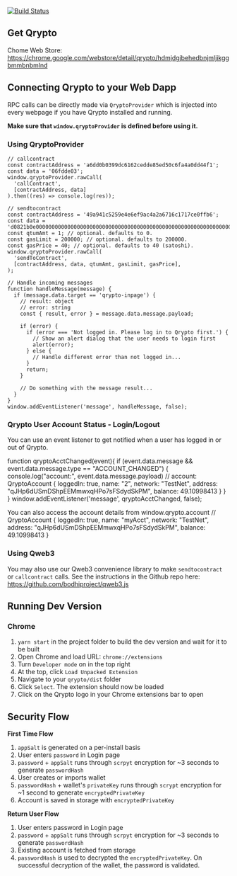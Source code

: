 [![Build Status](https://travis-ci.org/bodhiproject/qrypto.svg?branch=master)](https://travis-ci.org/bodhiproject/qrypto)

## Get Qrypto
Chome Web Store: https://chrome.google.com/webstore/detail/qrypto/hdmjdgjbehedbnjmljikggbmmbnbmlnd

## Connecting Qrypto to your Web Dapp
RPC calls can be directly made via `QryptoProvider` which is injected into every webpage if you have Qrypto installed and running.

**Make sure that `window.qryptoProvider` is defined before using it.**

### Using QryptoProvider
```
// callcontract
const contractAddress = 'a6dd0b0399dc6162cedde85ed50c6fa4a0dd44f1';
const data = '06fdde03';
window.qryptoProvider.rawCall(
  'callContract',
  [contractAddress, data]
).then((res) => console.log(res));

// sendtocontract
const contractAddress = '49a941c5259e4e6ef9ac4a2a6716c1717ce0ffb6';
const data = 'd0821b0e0000000000000000000000000000000000000000000000000000000000000001';
const qtumAmt = 1; // optional. defaults to 0.
const gasLimit = 200000; // optional. defaults to 200000.
const gasPrice = 40; // optional. defaults to 40 (satoshi).
window.qryptoProvider.rawCall(
  'sendToContract',
  [contractAddress, data, qtumAmt, gasLimit, gasPrice],
);

// Handle incoming messages
function handleMessage(message) {
  if (message.data.target == 'qrypto-inpage') {
    // result: object
    // error: string
    const { result, error } = message.data.message.payload;
    
    if (error) {
      if (error === 'Not logged in. Please log in to Qrypto first.') {
        // Show an alert dialog that the user needs to login first
        alert(error);
      } else {
        // Handle different error than not logged in...
      }
      return;
    }

    // Do something with the message result...
  }
}
window.addEventListener('message', handleMessage, false);
```

### Qrypto User Account Status - Login/Logout
You can use an event listener to get notified when a user has logged in or out of Qrypto.

function qryptoAcctChanged(event){
  if (event.data.message && event.data.message.type == "ACCOUNT_CHANGED") {
    console.log("account:", event.data.message.payload)
    // account: QryptoAccount { loggedIn: true, name: "2", network: "TestNet", address: "qJHp6dUSmDShpEEMmwxqHPo7sFSdydSkPM", balance: 49.10998413 }
  }
}
window.addEventListener('message', qryptoAcctChanged, false);

You can also access the account details from window.qrypto.account
// QryptoAccount { loggedIn: true, name: "myAcct", network: "TestNet", address: "qJHp6dUSmDShpEEMmwxqHPo7sFSdydSkPM", balance: 49.10998413 }

### Using Qweb3
You may also use our Qweb3 convenience library to make `sendtocontract` or `callcontract` calls. See the instructions in the Github repo here: https://github.com/bodhiproject/qweb3.js

## Running Dev Version
### Chrome
1. `yarn start` in the project folder to build the dev version and wait for it to be built
2. Open Chrome and load URL: `chrome://extensions`
3. Turn `Developer mode` on in the top right
4. At the top, click `Load Unpacked Extension`
5. Navigate to your `qrypto/dist` folder
6. Click `Select`. The extension should now be loaded
7. Click on the Qrypto logo in your Chrome extensions bar to open

## Security Flow
**First Time Flow**
1. `appSalt` is generated on a per-install basis
2. User enters `password` in Login page
3. `password` + `appSalt` runs through `scrpyt` encryption for ~3 seconds to generate `passwordHash`
4. User creates or imports wallet
5. `passwordHash` + wallet's `privateKey` runs through `scrypt` encryption for ~1 second to generate `encryptedPrivateKey`
6. Account is saved in storage with `encryptedPrivateKey`

**Return User Flow**
1. User enters password in Login page
2. `password` + `appSalt` runs through `scrpyt` encryption for ~3 seconds to generate `passwordHash`
3. Existing account is fetched from storage
4. `passwordHash` is used to decrypted the `encryptedPrivateKey`. On successful decryption of the wallet, the password is validated.
